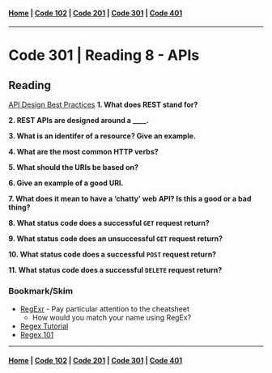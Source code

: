 #### [Home](../README.md) | [Code 102](../102main.md) | [Code 201](../201main.md) | [Code 301](../301main.md) | [Code 401](../401main.md)
***
# Code 301 | Reading 8 - APIs
## Reading
[API Design Best Practices](https://docs.microsoft.com/en-us/azure/architecture/best-practices/api-design)
**1. What does REST stand for?**

**2. REST APIs are designed around a ____.**

**3. What is an identifer of a resource? Give an example.**

**4. What are the most common HTTP verbs?**

**5. What should the URIs be based on?**

**6. Give an example of a good URI.**

**7. What does it mean to have a ‘chatty’ web API? Is this a good or a bad thing?**

**8. What status code does a successful `GET` request return?**

**9. What status code does an unsuccessful `GET` request return?**

**10. What status code does a successful `POST` request return?**

**11. What status code does a successful `DELETE` request return?**


### Bookmark/Skim
- [RegExr](https://regexr.com/) - Pay particular attention to the cheatsheet
    - How would you match your name using RegEx?
- [Regex Tutorial](https://medium.com/factory-mind/regex-tutorial-a-simple-cheatsheet-by-examples-649dc1c3f285)
- [Regex 101](https://regex101.com/)

***
#### [Home](../README.md) | [Code 102](../102main.md) | [Code 201](../201main.md) | [Code 301](../301main.md) | [Code 401](../401main.md)